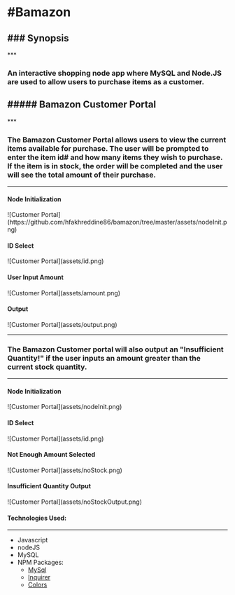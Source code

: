 <h1>#Bamazon</h1>

<h2>### Synopsis</h2>
***

<h3>An interactive shopping node app where MySQL and Node.JS are used to allow users to purchase items as a customer.</h3>

<h2>##### Bamazon Customer Portal</h2>
***

<h3>The Bamazon Customer Portal allows users to view the current items available for purchase.  The user will be prompted to enter the item id# and how many items they wish to purchase.  If the item is in stock, the order will be completed and the user will see the total amount of their purchase.</h3>

***
<h4>Node Initialization</h4>
![Customer Portal](https://github.com/hfakhreddine86/bamazon/tree/master/assets/nodeInit.png)

<h4>ID Select</h4>
![Customer Portal](assets/id.png)

<h4>User Input Amount</h4>
![Customer Portal](assets/amount.png)

<h4>Output</h4>
![Customer Portal](assets/output.png)

***
<h3>The Bamazon Customer portal will also output an "Insufficient Quantity!" if the user inputs an amount greater than the current stock quantity.</h3>

***
<h4>Node Initialization</h4>
![Customer Portal](assets/nodeInit.png)

<h4>ID Select</h4>
![Customer Portal](assets/id.png)

<h4>Not Enough Amount Selected</h4>
![Customer Portal](assets/noStock.png)

<h4>Insufficient Quantity Output</h4>
![Customer Portal](assets/noStockOutput.png)

#### Technologies Used:
***

* Javascript
* nodeJS
* MySQL
* NPM Packages:
	- [MySql](github.com/mysqljs/mysql)
	- [Inquirer](github.com/SBoudrias/Inquirer.js)
	- [Colors](github.com/Marak/colors.js)

